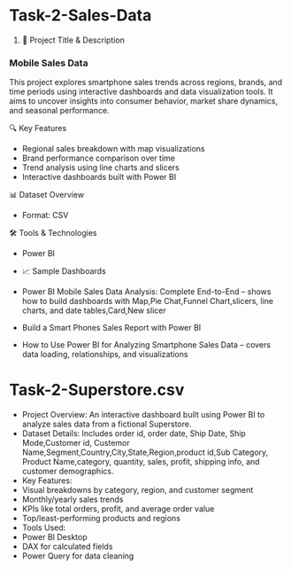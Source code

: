 # Task-2-Sales-Data
1. 📌 Project Title & Description
### Mobile Sales Data
This project explores smartphone sales trends across regions, brands, and time periods using interactive dashboards and data visualization tools. It aims to uncover insights into consumer behavior, market share dynamics, and seasonal performance.

🔍 Key Features
- Regional sales breakdown with map visualizations
- Brand performance comparison over time
- Trend analysis using line charts and slicers
- Interactive dashboards built with Power BI

📊 Dataset Overview
- Format: CSV

🛠️ Tools & Technologies
- Power BI

- 📈 Sample Dashboards
- Power BI Mobile Sales Data Analysis: Complete End-to-End – shows how to build dashboards with Map,Pie Chat,Funnel Chart,slicers, line charts, and date tables,Card,New slicer
- Build a Smart Phones Sales Report with Power BI 
- How to Use Power BI for Analyzing Smartphone Sales Data – covers data loading, relationships, and visualizations


# Task-2-Superstore.csv 
- Project Overview: An interactive dashboard built using Power BI to analyze sales data from a fictional Superstore.
- Dataset Details: Includes order id, order date, Ship Date, Ship Mode,Customer id, Custemor Name,Segment,Country,City,State,Region,product id,Sub Category, Product Name,category, quantity, sales, profit, shipping info, and customer demographics.
- Key Features:
- Visual breakdowns by category, region, and customer segment
- Monthly/yearly sales trends
- KPIs like total orders, profit, and average order value
- Top/least-performing products and regions
- Tools Used:
- Power BI Desktop
- DAX for calculated fields
- Power Query for data cleaning





